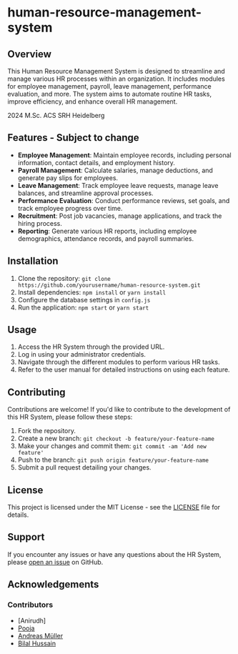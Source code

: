# human-resource-management-system

## Overview
This Human Resource Management System is designed to streamline and manage various HR processes within an organization. It includes modules for employee management, payroll, leave management, performance evaluation, and more. The system aims to automate routine HR tasks, improve efficiency, and enhance overall HR management.

2024 M.Sc. ACS SRH Heidelberg

## Features - Subject to change
- **Employee Management**: Maintain employee records, including personal information, contact details, and employment history.
- **Payroll Management**: Calculate salaries, manage deductions, and generate pay slips for employees.
- **Leave Management**: Track employee leave requests, manage leave balances, and streamline approval processes.
- **Performance Evaluation**: Conduct performance reviews, set goals, and track employee progress over time.
- **Recruitment**: Post job vacancies, manage applications, and track the hiring process.
- **Reporting**: Generate various HR reports, including employee demographics, attendance records, and payroll summaries.

## Installation
1. Clone the repository: `git clone https://github.com/yourusername/human-resource-system.git`
2. Install dependencies: `npm install` or `yarn install`
3. Configure the database settings in `config.js`
4. Run the application: `npm start` or `yarn start`

## Usage
1. Access the HR System through the provided URL.
2. Log in using your administrator credentials.
3. Navigate through the different modules to perform various HR tasks.
4. Refer to the user manual for detailed instructions on using each feature.

## Contributing
Contributions are welcome! If you'd like to contribute to the development of this HR System, please follow these steps:
1. Fork the repository.
2. Create a new branch: `git checkout -b feature/your-feature-name`
3. Make your changes and commit them: `git commit -am 'Add new feature'`
4. Push to the branch: `git push origin feature/your-feature-name`
5. Submit a pull request detailing your changes.

## License
This project is licensed under the MIT License - see the [LICENSE](LICENSE) file for details.

## Support
If you encounter any issues or have any questions about the HR System, please [open an issue](https://github.com/nikhil-shawn/human-resource-system/issues) on GitHub.

## Acknowledgements
### Contributors

- [Anirudh]
- [Pooja](https://github.com/poojasanjaypatil)
- [Andreas Müller](https://github.com/AndreasMuellerXR)
- [Bilal Hussain](https://github.com/mbilalhussain15)


